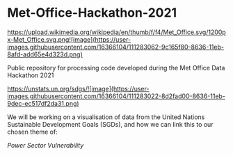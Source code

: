 # Met-Office-Hackathon-2021
https://upload.wikimedia.org/wikipedia/en/thumb/f/f4/Met_Office.svg/1200px-Met_Office.svg.png![image](https://user-images.githubusercontent.com/16366104/111283062-9c165f80-8636-11eb-8afd-add65e4d323d.png)

Public repository for processing code developed during the Met Office Data Hackathon 2021

https://unstats.un.org/sdgs/![image](https://user-images.githubusercontent.com/16366104/111283022-8d2fad00-8636-11eb-9dec-ec517df2da31.png)

We will be working on a visualisation of data from the United Nations Sustainable Development Goals (SGDs), and how we can link this to our chosen theme of:

*Power Sector Vulnerability*
